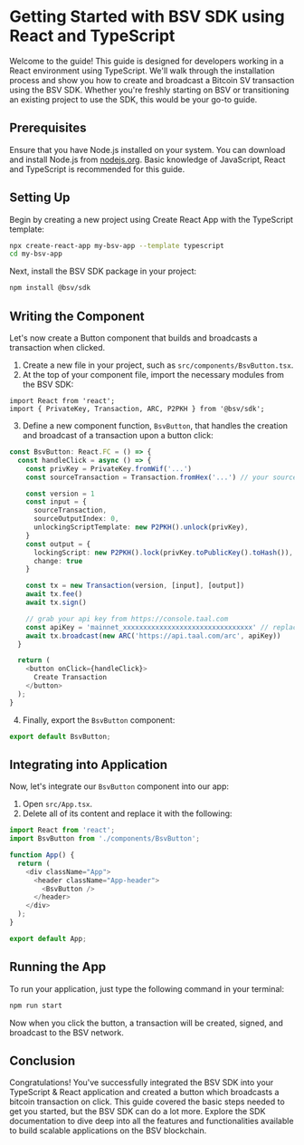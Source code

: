 Getting Started with BSV SDK using React and TypeScript
=======================================================

Welcome to the guide! This guide is designed for developers working in a React environment using TypeScript. We'll walk through the installation process and show you how to create and broadcast a Bitcoin SV transaction using the BSV SDK. Whether you're freshly starting on BSV or transitioning an existing project to use the SDK, this would be your go-to guide.

Prerequisites
-------------

Ensure that you have Node.js installed on your system. You can download and install Node.js from [nodejs.org](https://nodejs.org/). Basic knowledge of JavaScript, React and TypeScript is recommended for this guide.

Setting Up
----------

Begin by creating a new project using Create React App with the TypeScript template:

```bash
npx create-react-app my-bsv-app --template typescript
cd my-bsv-app
```

Next, install the BSV SDK package in your project:

```bash
npm install @bsv/sdk
```

Writing the Component
---------------------

Let's now create a Button component that builds and broadcasts a transaction when clicked.

1.  Create a new file in your project, such as `src/components/BsvButton.tsx`.
2.  At the top of your component file, import the necessary modules from the BSV SDK:

```
import React from 'react';
import { PrivateKey, Transaction, ARC, P2PKH } from '@bsv/sdk';
```

3.  Define a new component function, `BsvButton`, that handles the creation and broadcast of a transaction upon a button click:

```typescript
const BsvButton: React.FC = () => {
  const handleClick = async () => {
    const privKey = PrivateKey.fromWif('...')
    const sourceTransaction = Transaction.fromHex('...') // your source transaction goes here

    const version = 1
    const input = {
      sourceTransaction,
      sourceOutputIndex: 0,
      unlockingScriptTemplate: new P2PKH().unlock(privKey),
    }
    const output = {
      lockingScript: new P2PKH().lock(privKey.toPublicKey().toHash()),
      change: true
    }

    const tx = new Transaction(version, [input], [output])
    await tx.fee()
    await tx.sign()

    // grab your api key from https://console.taal.com
    const apiKey = 'mainnet_xxxxxxxxxxxxxxxxxxxxxxxxxxxxxxxx' // replace
    await tx.broadcast(new ARC('https://api.taal.com/arc', apiKey))
  }

  return (
    <button onClick={handleClick}>
      Create Transaction
    </button>
  );
}
```

4.  Finally, export the `BsvButton` component:

```typescript
export default BsvButton;
```

Integrating into Application
----------------------------

Now, let's integrate our `BsvButton` component into our app:

1.  Open `src/App.tsx`.
2.  Delete all of its content and replace it with the following:

```typescript
import React from 'react';
import BsvButton from './components/BsvButton';

function App() {
  return (
    <div className="App">
      <header className="App-header">
        <BsvButton />
      </header>
    </div>
  );
}

export default App;
```

Running the App
---------------

To run your application, just type the following command in your terminal:

```bash
npm run start
```

Now when you click the button, a transaction will be created, signed, and broadcast to the BSV network.

Conclusion
----------

Congratulations! You've successfully integrated the BSV SDK into your TypeScript & React application and created a button which broadcasts a bitcoin transaction on click. This guide covered the basic steps needed to get you started, but the BSV SDK can do a lot more. Explore the SDK documentation to dive deep into all the features and functionalities available to build scalable applications on the BSV blockchain.